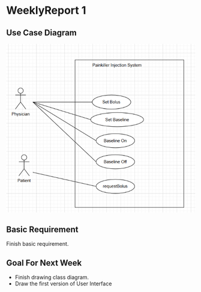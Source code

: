 # WeeklyReport 1

## Use Case Diagram

![photo](../Others/UseCaseDiagram.png)

## Basic Requirement
Finish basic requirement.

## Goal For Next Week
- Finish drawing class diagram.
- Draw the first version of User Interface
